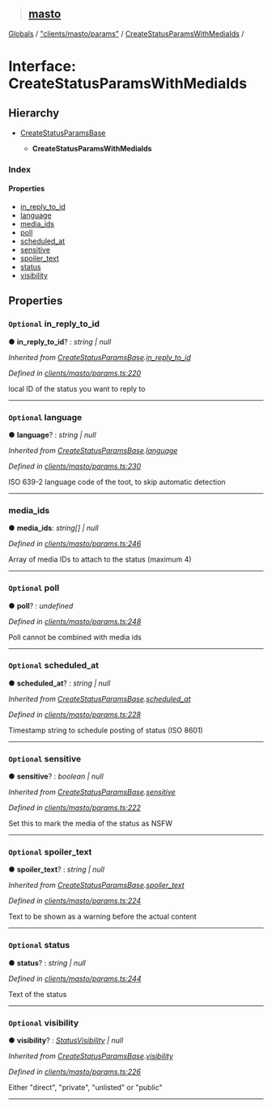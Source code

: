 > ## [masto](../README.md)

[Globals](../globals.md) / ["clients/masto/params"](../modules/_clients_masto_params_.md) / [CreateStatusParamsWithMediaIds](_clients_masto_params_.createstatusparamswithmediaids.md) /

# Interface: CreateStatusParamsWithMediaIds

## Hierarchy

* [CreateStatusParamsBase](_clients_masto_params_.createstatusparamsbase.md)

  * **CreateStatusParamsWithMediaIds**

### Index

#### Properties

* [in_reply_to_id](_clients_masto_params_.createstatusparamswithmediaids.md#optional-in_reply_to_id)
* [language](_clients_masto_params_.createstatusparamswithmediaids.md#optional-language)
* [media_ids](_clients_masto_params_.createstatusparamswithmediaids.md#media_ids)
* [poll](_clients_masto_params_.createstatusparamswithmediaids.md#optional-poll)
* [scheduled_at](_clients_masto_params_.createstatusparamswithmediaids.md#optional-scheduled_at)
* [sensitive](_clients_masto_params_.createstatusparamswithmediaids.md#optional-sensitive)
* [spoiler_text](_clients_masto_params_.createstatusparamswithmediaids.md#optional-spoiler_text)
* [status](_clients_masto_params_.createstatusparamswithmediaids.md#optional-status)
* [visibility](_clients_masto_params_.createstatusparamswithmediaids.md#optional-visibility)

## Properties

### `Optional` in_reply_to_id

● **in_reply_to_id**? : *string | null*

*Inherited from [CreateStatusParamsBase](_clients_masto_params_.createstatusparamsbase.md).[in_reply_to_id](_clients_masto_params_.createstatusparamsbase.md#optional-in_reply_to_id)*

*Defined in [clients/masto/params.ts:220](https://github.com/neet/masto.js/blob/635a2aa/src/clients/masto/params.ts#L220)*

local ID of the status you want to reply to

___

### `Optional` language

● **language**? : *string | null*

*Inherited from [CreateStatusParamsBase](_clients_masto_params_.createstatusparamsbase.md).[language](_clients_masto_params_.createstatusparamsbase.md#optional-language)*

*Defined in [clients/masto/params.ts:230](https://github.com/neet/masto.js/blob/635a2aa/src/clients/masto/params.ts#L230)*

ISO 639-2 language code of the toot, to skip automatic detection

___

###  media_ids

● **media_ids**: *string[] | null*

*Defined in [clients/masto/params.ts:246](https://github.com/neet/masto.js/blob/635a2aa/src/clients/masto/params.ts#L246)*

Array of media IDs to attach to the status (maximum 4)

___

### `Optional` poll

● **poll**? : *undefined*

*Defined in [clients/masto/params.ts:248](https://github.com/neet/masto.js/blob/635a2aa/src/clients/masto/params.ts#L248)*

Poll cannot be combined with media ids

___

### `Optional` scheduled_at

● **scheduled_at**? : *string | null*

*Inherited from [CreateStatusParamsBase](_clients_masto_params_.createstatusparamsbase.md).[scheduled_at](_clients_masto_params_.createstatusparamsbase.md#optional-scheduled_at)*

*Defined in [clients/masto/params.ts:228](https://github.com/neet/masto.js/blob/635a2aa/src/clients/masto/params.ts#L228)*

Timestamp string to schedule posting of status (ISO 8601)

___

### `Optional` sensitive

● **sensitive**? : *boolean | null*

*Inherited from [CreateStatusParamsBase](_clients_masto_params_.createstatusparamsbase.md).[sensitive](_clients_masto_params_.createstatusparamsbase.md#optional-sensitive)*

*Defined in [clients/masto/params.ts:222](https://github.com/neet/masto.js/blob/635a2aa/src/clients/masto/params.ts#L222)*

Set this to mark the media of the status as NSFW

___

### `Optional` spoiler_text

● **spoiler_text**? : *string | null*

*Inherited from [CreateStatusParamsBase](_clients_masto_params_.createstatusparamsbase.md).[spoiler_text](_clients_masto_params_.createstatusparamsbase.md#optional-spoiler_text)*

*Defined in [clients/masto/params.ts:224](https://github.com/neet/masto.js/blob/635a2aa/src/clients/masto/params.ts#L224)*

Text to be shown as a warning before the actual content

___

### `Optional` status

● **status**? : *string | null*

*Defined in [clients/masto/params.ts:244](https://github.com/neet/masto.js/blob/635a2aa/src/clients/masto/params.ts#L244)*

Text of the status

___

### `Optional` visibility

● **visibility**? : *[StatusVisibility](../modules/_entities_status_.md#statusvisibility) | null*

*Inherited from [CreateStatusParamsBase](_clients_masto_params_.createstatusparamsbase.md).[visibility](_clients_masto_params_.createstatusparamsbase.md#optional-visibility)*

*Defined in [clients/masto/params.ts:226](https://github.com/neet/masto.js/blob/635a2aa/src/clients/masto/params.ts#L226)*

Either "direct", "private", "unlisted" or "public"

___